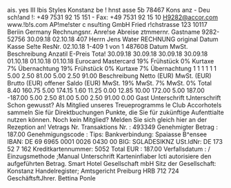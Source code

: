 ais. yes III Ibis Styles Konstanz be ! hnst asse 5b 78467 Kons anz - Deu sch!and !: +49 7531 92 15 151 - Fax: +49 7531 92 15 10 H9282@accor.com www.!b!s.com AP!me!ster c nsu!ting GmbH Fried r!chstrasse 123 10117 Beriin Germany Rechnungsnr. Anre!se Abreise ztmmernr. Gastname 9282-52756 30.09.18 02.10.18 407 Herrn Jens Water RECHNUNG original Datum Kasse Se!te ResNr. 02.10.18 1-409 1 von 1 487608 Datum MwSt. Beschreibung Anzatil E-Preis Tota! 30.09.18 30.09.18 30.09.18 30.09.18 01.10.18 01.10.18 01.10.18 Eurocard Mastercard 19% Frühstück 0% Kurtaxe 7% Übernachtung 19% Frühstück 0% Kurtaxe 7% Übernachtung 1 1 1 1 1 1 5.00 2.50 81.00 5.00 2.50 91.00 Beschreibung Netto (EUR) MwSt. (EUR) Brutto (EUR) offener Saldo (EUR) MwSt. 19% MwSt. 7% MwSt. 0% Total 8.40 160.75 5.00 174.15 1.60 11.25 0.00 12.85 10.00 172.00 5.00 187.00 -187.00 5.00 2.50 81.00 5.00 2.50 91.00 0.00 Gast Unterschrift tJnterschrift Schon gewusst? Als Mitglied unseres Treueprogramms le Club Accorhotels sammeln Sie für Direktbuchungen Punkte, die Sie für zukünftige Aufenttialte nutzen können. Noch kein Mitglied? Melden Sie sich gleich hier an der Rezeption an! Vetrags Nr. Transaktions Nr. : 493349 Genehmigter Betrag : 187.00 Genehmigungscode : Tips: Bankverbindung: Spaiasse B^ensee IBAN: DE 69 6965 0001 0026 0430 00 BIG: SGLADESIKNZ USt.ldNr: DE 173 52 7 162 Kreditkartennummer: 5052 Total EUR : 187.00 Verfallsdatum : / Einzugsmethode ;Manual Unterschrift Karteninfiaber Icti autorisiere den aufgeführten Betrag. Smart Hotel Gesellschaft mbH Sitz der Gesellschaft: Konstanz Handelregister; Amtsgericht Preiburg HRB 712 724 GeschäftsftJhrer. Bettina Ponle